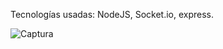Tecnologías usadas:
NodeJS, Socket.io, express.

![Captura](https://github.com/AlexRod858/Socketio-Chat/assets/78509565/f7ddb06e-dbe0-4343-89f0-b8e76c05843a)
